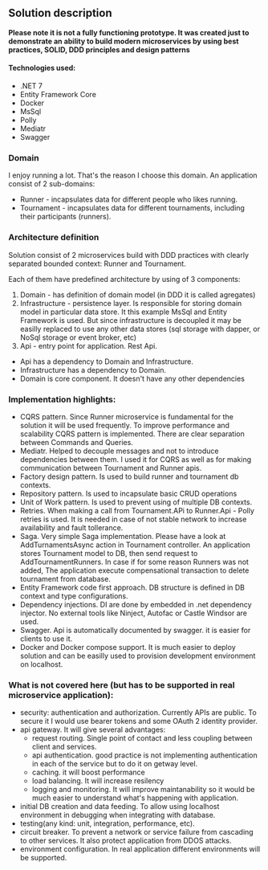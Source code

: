 ## Solution description

**Please note it is not a fully functioning prototype. It was created just to demonstrate an ability to build modern microservices by using best practices, SOLID, DDD  principles and design patterns**

#### Technologies used:
- .NET 7
- Entity Framework Core
- Docker
- MsSql
- Polly
- Mediatr
- Swagger

### Domain
I enjoy running a lot. That's the reason I choose this domain. An application consist of 2 sub-domains:
- Runner - incapsulates data for different people who likes running.
- Tournament - incapsulates data for different tournaments, including their participants (runners).

### Architecture definition
Solution consist of 2 microservices build with DDD practices with clearly separated  bounded context: Runner and Tournament.

Each of them have predefined architecture by using of 3 components:
1) Domain - has definition of domain model (in DDD it is called agregates)
2) Infrastructure - persistence layer. Is responsible for storing domain model in particular data store. It this example MsSql and Entity Framework is used. But since infrastructure is decoupled it may be easilly replaced to use any other data stores (sql storage with dapper, or NoSql storage or event broker, etc)
3) Api - entry point for application. Rest Api. 



- Api has a dependency to Domain and Infrastructure.
- Infrastructure has a dependency to Domain.
- Domain is core component. It doesn't have any other dependencies

### Implementation highlights:

- CQRS pattern. Since Runner microservice is fundamental for the solution it will be used frequently. To improve performance and scalability CQRS pattern is implemented. There are clear separation between Commands and Queries.
- Mediatr. Helped to decouple messages and not to introduce dependencies between them. I used it for CQRS as well as for making communication between Tournament and Runner apis. 
- Factory design pattern. Is used to build runner and tournament db contexts.
- Repository pattern. Is used to incapsulate basic CRUD operations
- Unit of Work pattern. Is used to prevent using of multiple DB contexts. 
- Retries. When making a call from Tournament.APi to Runner.Api - Polly retries is used. It is needed in case of not stable network to increase availability and fault tollerance. 
- Saga. Very simple Saga implementation. Please have a look at AddTurnamentsAsync action in Tournament controller. An application stores Tournament model to DB, then send request to AddTournamentRunners. In case if for some reason Runners was not added, The application execute compensational transaction to delete tournament from database.   
- Entity Framework code first approach. DB structure is defined in DB context and type configurations. 
- Dependency injections. DI are done by embedded in .net dependency injector. No external tools like Ninject, Autofac or Castle Windsor are used. 
- Swagger. Api is automatically documented by swagger. it is easier for clients to use it. 
- Docker and Docker compose support. It is much easier to deploy solution and can be easilly used to provision development environment on localhost. 

### What is not covered here (but has to be supported in real microservice application):
- security: authentication and authorization. Currently APIs are public. To secure it I would use bearer tokens and some OAuth 2 identity provider. 
- api gateway. It will give several advantages:
	- request routing. Single point of contact and less coupling between client and services.
	- api authentication. good practice is not implementing authentication in each of the service but to do it on getway level.
	- caching. it will boost performance
	- load balancing. It will increase resilency
	- logging and monitoring. It will improve maintanability so it would be much easier to understand what's happening with application.  
- initial DB creation and data feeding. To allow using localhost environment in debugging when integrating with database.
- testing(any kind: unit, integration, performance, etc).
- circuit breaker. To prevent a network or service failure from cascading to other services. It also protect application from DDOS attacks. 
- environment configuration. In real application different environments will be supported.
